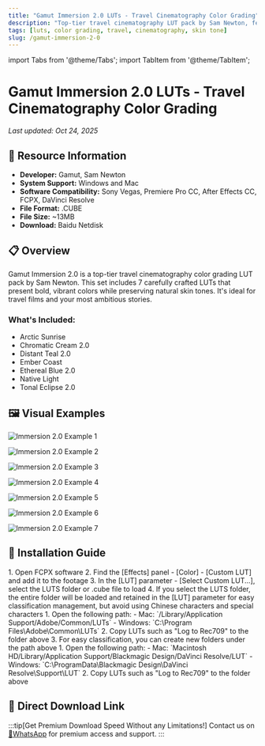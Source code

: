 ```yaml
---
title: "Gamut Immersion 2.0 LUTs - Travel Cinematography Color Grading"
description: "Top-tier travel cinematography LUT pack by Sam Newton, featuring 7 carefully crafted LUTs for bold, vibrant colors while preserving natural skin tones."
tags: [luts, color grading, travel, cinematography, skin tone]
slug: /gamut-immersion-2-0
---
```

import Tabs from '@theme/Tabs';
import TabItem from '@theme/TabItem';

# Gamut Immersion 2.0 LUTs - Travel Cinematography Color Grading

*Last updated: Oct 24, 2025*

## 📁 Resource Information
- **Developer:** Gamut, Sam Newton
- **System Support:** Windows and Mac
- **Software Compatibility:** Sony Vegas, Premiere Pro CC, After Effects CC, FCPX, DaVinci Resolve
- **File Format:** .CUBE
- **File Size:** ~13MB
- **Download:** Baidu Netdisk

## 📋 Overview

Gamut Immersion 2.0 is a top-tier travel cinematography color grading LUT pack by Sam Newton. This set includes 7 carefully crafted LUTs that present bold, vibrant colors while preserving natural skin tones. It's ideal for travel films and your most ambitious stories.

### What's Included:

- Arctic Sunrise
- Chromatic Cream 2.0
- Distant Teal 2.0
- Ember Coast
- Ethereal Blue 2.0
- Native Light
- Tonal Eclipse 2.0

## 🖼️ Visual Examples

![Immersion 2.0 Example 1](https://www.vfx123.com/wp-content/uploads/2025/08/1755941943-bd07aaea7c9e78d.jpg)

![Immersion 2.0 Example 2](https://www.vfx123.com/wp-content/uploads/2025/08/1755941950-361e80c6f2642c.jpg)

![Immersion 2.0 Example 3](https://www.vfx123.com/wp-content/uploads/2025/08/1755941958-1232adf4fa7bbd3.jpg)

![Immersion 2.0 Example 4](https://www.vfx123.com/wp-content/uploads/2025/08/1755941966-62b04213949c605.jpg)

![Immersion 2.0 Example 5](https://www.vfx123.com/wp-content/uploads/2025/08/1755941976-583ab5fa180939d.jpg)

![Immersion 2.0 Example 6](https://www.vfx123.com/wp-content/uploads/2025/08/1755941986-22f14fedb13323d.jpg)

![Immersion 2.0 Example 7](https://www.vfx123.com/wp-content/uploads/2025/08/1755941993-38bd4e74b9f0d29.jpg)

## 🔧 Installation Guide

<Tabs>
<TabItem value="fcpx" label="Final Cut Pro X">
  1. Open FCPX software
  2. Find the [Effects] panel - [Color] - [Custom LUT] and add it to the footage
  3. In the [LUT] parameter - [Select Custom LUT...], select the LUTS folder or .cube file to load
  4. If you select the LUTS folder, the entire folder will be loaded and retained in the [LUT] parameter for easy classification management, but avoid using Chinese characters and special characters
</TabItem>

<TabItem value="premiere" label="Premiere Pro">
  1. Open the following path:
     - Mac: `/Library/Application Support/Adobe/Common/LUTs`
     - Windows: `C:\Program Files\Adobe\Common\LUTs`
  2. Copy LUTs such as "Log to Rec709" to the folder above
  3. For easy classification, you can create new folders under the path above
</TabItem>

<TabItem value="resolve" label="DaVinci Resolve">
  1. Open the following path:
     - Mac: `Macintosh HD/Library/Application Support/Blackmagic Design/DaVinci Resolve/LUT`
     - Windows: `C:\ProgramData\Blackmagic Design\DaVinci Resolve\Support\LUT`
  2. Copy LUTs such as "Log to Rec709" to the folder above
</TabItem>
</Tabs>

## 🚀 Direct Download Link

:::tip[Get Premium Download Speed Without any Limitations!]
Contact us on [💬WhatsApp](https://wa.me/+8613237610083) for premium access and support.
:::
